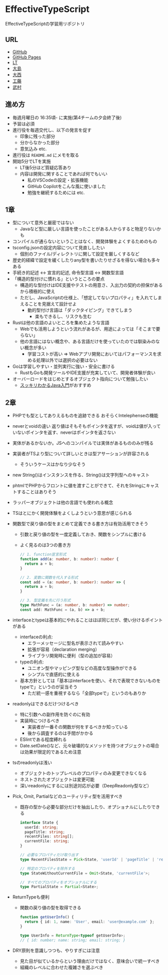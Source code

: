 # EffectiveTypeScript

EffectiveTypeScriptの学習用リポジトリ

## URL

- [GitHub](https://github.com/chaploud/EffectiveTypeScript)
- [GitHub Pages](https://chaploud.github.io/EffectiveTypeScript/)
- [LT](https://chaploud.github.io/EffectiveTypeScript/LT/)
- [大島](https://chaploud.github.io/EffectiveTypeScript/oshima/)
- [大西](https://chaploud.github.io/EffectiveTypeScript/onishi/)
- [工藤](https://chaploud.github.io/EffectiveTypeScript/kudo/)
- [武村](https://chaploud.github.io/EffectiveTypeScript/takemura/)

## 進め方

- 毎週月曜日の 16:35頃- に実施(第4チームの夕会終了後)
- 予習は必須
- 進行役を毎週交代し、以下の発言を促す
  - 印象に残った部分
  - 分からなかった部分
  - 意気込み etc.
- 進行役は `README.md` にメモを取る
- 開始5分でLTを実施
  - LT後5分ほど質疑応答あり
  - 内容は開発に関することであれば何でもいい
    - 私のVSCodeの設定・拡張機能
    - GitHub Copilotをこんな風に使いました
    - 勉強を継続するためには etc.

## 1章

- 型について意外と厳密ではない
  - Javaなど型に厳しい言語を使ったことがある人からすると物足りないかも
- コンパイルが通らないということはなく、開発体験をよくするためのもの
- tsconfig.jsonの設定内容について見直ししたい
  - 個別のファイル/ディレクトリに関して設定を厳しくするなど
- 歴史的経緯で設定を緩くしたりany型を書いたりせざるを得ない場合も多々ある
- 手続き的記述 <-> 宣言的記述, 命令型言語 <-> 関数型言語
- 「構造的型付けに慣れる」というところの要点
  - 構造的な型付けはIDE支援やテストの用意さ、入出力の契約の担保があるから積極的に使え
  - ただし、JavaScriptの仕様上、「想定してないプロパティ」を入れてしまえることを見据えて設計せよ
    - 動的型付け言語は「ダックタイピング」できてしまう
      - 楽もできるし、リスクも生む
- Rustは他の言語のよいところを集めたような言語
  - Webでも活用しようという流れがあるが、用途によっては「そこまで要らない」
  - 他の言語にはない概念や、ある言語だけを使っていたのでは馴染みのない概念が多い
    - 学習コストが高い => Webアプリ開発においてはパフォーマンスを求める処理以外では選択の必要はない
- Goは学習しやすい・並列実行に強い・安全に書ける
  - RustもGoも開発ツールやIDE支援が充実していて、開発者体験が良い
- オーバーロードをはじめとするオブジェクト指向について勉強したい
  - [スッキリわかるJava入門](https://amzn.asia/d/hUTJf7x)がおすすめ

## 2章

- PHPでも型としてありえるものを追跡できる おそらくIntelephenseの機能
- neverとvoidの違い 返り値はそもそもポインタを返すが、voidは値が入っていないポインタを返す、neverはポインタを返さない
- 実体があるかないか。JSへのコンパイルでは実体があるもののみが残る
- 実装者がTSより型について詳しいときは型アサーションが許容される
  - そういうケースはかなり少なそう
- new String()はインスタンスを作る、String()は文字列型へのキャスト
- phtmlでPHPからフロントに値を渡すことができて、それをStringにキャストすることはありそう
- ラッパーオブジェクトは他の言語でも使われる概念
- TSはとにかく開発体験をよくしようという意思が感じられる

- 関数型で戻り値の型をまとめて定義できる書き方は有効活用できそう
  - 引数と戻り値の型を一度定義しておき、関数をシンプルに書ける
  - よく見るのは3つの書き方

    ```typescript
    // 1. function宣言形式
    function add(a: number, b: number): number {
      return a + b;
    }
    
    // 2. 変数に関数を代入する形式
    const add = (a: number, b: number): number => {
      return a + b;
    }
    
    // 3. 型定義を先に行う形式
    type MathFunc = (a: number, b: number) => number;
    const add: MathFunc = (a, b) => a + b;
    ```

- interfaceとtypeは基本的にやれることはほぼ同じだが、使い分けるポイントがある
  - interfaceの利点:
    - エラーメッセージに型名が表示されて読みやすい
    - 拡張が容易（declaration merging）
    - ライブラリ開発時に便利（型の追加が容易）
  - typeの利点:
    - ユニオン型やマッピング型などの高度な型操作ができる
    - シンプルで直感的に使える
  - 基本方針としては「基本はinterfaceを使い、それで表現できないものをtypeで」というのが妥当そう
    - ただ統一感を重視するなら「全部typeで」というのもありか
- readonlyはできるだけつけるべき
  - 特に引数への副作用を防ぐのに有効
  - 実装時につけるべき
    - 実装者が一番その関数が何をするべきか知っている
    - 後から調査するのは手間がかかる
  - ESlintである程度縛れる
  - Date.setDate()など、元々破壊的なメソッドを持つオブジェクトの場合は効果が限定的であるため注意
- tsのreadonlyは浅い
  - オブジェクトのトップレベルのプロパティのみ変更できなくなる
  - ネストされたオブジェクトは変更可能
  - 深いreadonlyにするには別途対応が必要（DeepReadonly型など）
- Pick, Omit, Partialなどのユーティリティ型を活用すべき
  - 既存の型から必要な部分だけを抽出したり、オプショナルにしたりできる

    ```typescript
    interface State {
      userId: string;
      pageTitle: string;
      recentFiles: string[];
      currentFile: string;
    }

    // 必要なプロパティだけ取り出す
    type RecentFilesState = Pick<State, 'userId' | 'pageTitle' | 'recentFiles'>;

    // 特定のプロパティを除外する
    type StateWithoutCurrentFile = Omit<State, 'currentFile'>;

    // すべてのプロパティをオプショナルにする
    type PartialState = Partial<State>;
    ```

- ReturnTypeも便利
  - 関数の戻り値の型を取得できる

    ```typescript
    function getUserInfo() {
      return { id: 1, name: 'User', email: 'user@example.com' };
    }

    type UserInfo = ReturnType<typeof getUserInfo>;
    // { id: number; name: string; email: string; }
    ```

- DRY原則を意識しつつも、やりすぎには注意
  - 見た目が似ているからという理由だけではなく、意味合いで統一すべき
  - 組織のレベルに合わせた複雑さを選ぶべき
